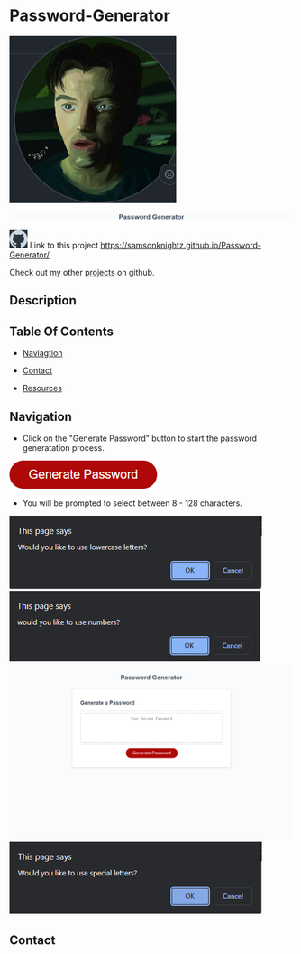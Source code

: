 # Password-Generator
![SamsonKnightz](./assets/images/SamsonKnightz.png)

![blah](./assets/images/title.png)

![GithubLogo](./assets/images/githublogo.png)
Link to this project https://samsonknightz.github.io/Password-Generator/

Check out my other [projects](https://github.com/SamsonKnightz) on github.


## Description


## Table Of Contents
+ [Naviagtion](#)

+ [Contact](#)

+ [Resources](#)

## Navigation
+ Click on the "Generate Password" button to start the password generatation process.

![Generate Button](./assets/images/GeneratePasswordButton.png)

+ You will be prompted to select between 8 - 128 characters.

![blah](./assets/images/lowercase.png)
![blah](./assets/images/numbers.png)
![blah](./assets/images/password%20generator.png)
![blah](./assets/images/special%20characters.png)
## Contact

